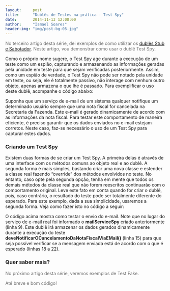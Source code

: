 ```yaml
---
layout:     post
title:      "Dublês de Testes na prática - Test Spy"
date:       2014-11-13 12:00:00
author:     "Ismael Soares"
header-img: "img/post-bg-05.jpg"
---
```


<span style="color: #6e6e6e;">No terceiro artigo desta série, dei exemplos de como utilizar os <a href="http://www.bluesoft.com.br/dubles-de-testes-na-pratica-stub/">dublês <span style="text-decoration: underline;">Stub e Sabotador</span></a></span><span style="color: #6e6e6e;">. Neste artigo, vou demonstrar como usar o dublê Test Spy.</span>

Como o próprio nome sugere, o Test Spy age durante a execução de um teste como um espião, capturando e armazenando as informações geradas pela unidade em teste para que sejam verificadas posteriormente. Assim, como um espião de verdade, o Test Spy não pode ser notado pela unidade em teste, ou seja, ele é totalmente passivo, não interage com nenhum outro objeto, apenas armazena o que lhe é passado. Para exemplificar o uso deste dublê, acompanhe o código abaixo:
<script src="https://gist.github.com/rkmael/35ead5fc968368052443.js"></script>

Suponha que um serviço de e-mail de um sistema qualquer notifique um determinado usuário sempre que uma nota fiscal for cancelada na Secretaria da Fazenda. Este e-mail é gerado dinamicamente de acordo com as informações da nota fiscal. Para testar este comportamento de maneira eficiente, é preciso garantir que os dados enviados no e-mail estejam corretos. Neste caso, faz-se necessário o uso de um Test Spy para capturar estes dados.

<h3>Criando um Test Spy</h3>

Existem duas formas de se criar um Test Spy. A primeira delas é através de uma interface com os métodos comuns ao objeto real e ao dublê. A segunda forma é mais simples, bastando criar uma nova classe e estender a classe real fazendo “override” dos métodos envolvidos no teste. No entanto, caso opte pela segunda opção, tenha em mente que todos os demais métodos da classe real que não forem reescritos continuarão com o comportamento original. Leve este fato em conta quando for criar o dublê, pois, caso contrário, o resultado do teste pode ser totalmente diferente do esperado. Para este exemplo, dada a sua simplicidade, usaremos a segunda forma. Veja como fazer isto no código a seguir:<script src="https://gist.github.com/rkmael/2ff4cf4150777236b285.js"></script>
<script src="https://gist.github.com/rkmael/8ba6808d7a939044decc.js"></script>

O código acima mostra como testar o envio do e-mail. Note que no lugar do serviço de e-mail real foi informado o <strong>mailServiceSpy</strong> criado anteriormente (linha 9). Este dublê irá armazenar os dados gerados dinamicamente durante a execução do teste <strong>deveNotificarOCancelamentoDaNotaFiscalViaEMail()</strong> (linha 15) para que seja possível verificar se a mensagem enviada está de acordo com o que é esperado (linhas 18 a 22).

<h3>Quer saber mais?</h3>

<p style="color: #6e6e6e;">No próximo artigo desta série, veremos exemplos de Test Fake.</p>

<p style="color: #6e6e6e;">Até breve e bom código!</p>